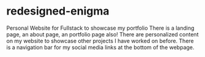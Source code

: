 # redesigned-enigma

Personal Website for Fullstack to showcase my portfolio
There is a landing page, an about page, an portfolio page also! There are personalized content on my website to showcase other projects I have worked on before. There is a navigation bar for my social media links at the bottom of the webpage. 
